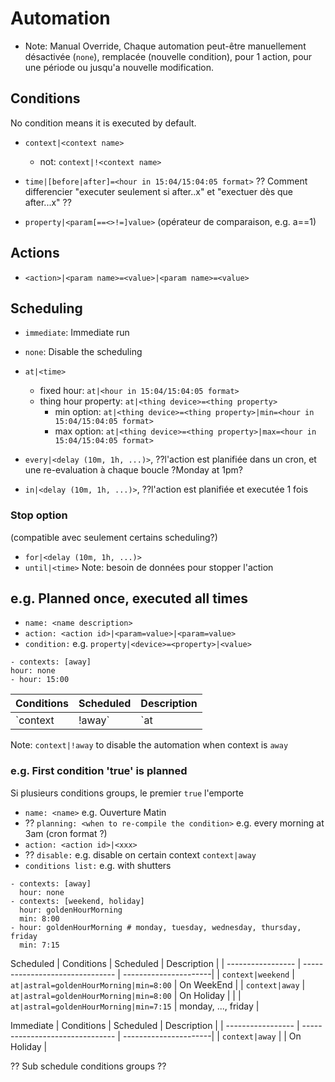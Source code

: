 # Automation

- Note: Manual Override, Chaque automation peut-être manuellement désactivée (`none`), remplacée (nouvelle condition), pour 1 action, pour une période ou jusqu'a nouvelle modification.

## Conditions
No condition means it is executed by default.

- `context|<context name>`
	- not: `context|!<context name>`
- `time|[before|after]=<hour in 15:04/15:04:05 format>`
	?? Comment differencier "executer seulement si after..x" et "exectuer dès que after...x" ??

- `property|<param[==<>!=]value>` (opérateur de comparaison,  e.g. a==1)

## Actions
- `<action>|<param name>=<value>|<param name>=<value>`

## Scheduling
- `immediate`: Immediate run
- `none`: Disable the scheduling
- `at|<time>`
	- fixed hour: `at|<hour in 15:04/15:04:05 format>`
	- thing hour property: `at|<thing device>=<thing property>`
		- min option: `at|<thing device>=<thing property>|min=<hour in 15:04/15:04:05 format>`
		- max option: `at|<thing device>=<thing property>|max=<hour in 15:04/15:04:05 format>`

- `every|<delay (10m, 1h, ...)>`, ??l'action est planifiée dans un cron, et une re-evaluation à chaque boucle
?Monday at 1pm?
- `in|<delay (10m, 1h, ...)>`, ??l'action est planifiée et executée 1 fois

### Stop option
(compatible avec seulement certains scheduling?)
- `for|<delay (10m, 1h, ...)>`
- `until|<time>`
Note: besoin de données pour stopper l'action


## e.g. Planned once, executed all times
- `name: <name description>`
- `action: <action id>|<param=value>|<param=value>`
- `condition:` e.g. `property|<device>=<property>|<value>`

```
- contexts: [away]
hour: none
- hour: 15:00
```

| Conditions                   | Scheduled  | Description |
| ---------------------------- | ---------- | ----------- |
| `context|!away`              | `at|15:00` |             |

Note: `context|!away` to disable the automation when context is `away`

### e.g. First condition 'true' is planned
Si plusieurs conditions groups, le premier `true` l'emporte
- `name: <name>` e.g. Ouverture Matin
- ?? `planning: <when to re-compile the condition>` e.g. every morning at 3am (cron format ?)
- `action: <action id>|<xxx>`
- ?? `disable:` e.g.  disable on certain context `context|away`
- `conditions list:` e.g. with shutters

```
- contexts: [away]
  hour: none
- contexts: [weekend, holiday]
  hour: goldenHourMorning
  min: 8:00
- hour: goldenHourMorning # monday, tuesday, wednesday, thursday, friday
  min: 7:15
```

Scheduled
| Conditions        | Scheduled                       | Description           |
| ----------------- | ------------------------------- | ----------------------|
| `context|weekend` | `at|astral=goldenHourMorning|min=8:00` | On WeekEnd            |
| `context|away`    | `at|astral=goldenHourMorning|min=8:00` | On Holiday            |
|                   | `at|astral=goldenHourMorning|min=7:15` | monday, ..., friday   |

Immediate
| Conditions        | Scheduled                       | Description           |
| ----------------- | ------------------------------- | ----------------------|
| `context|away`    | <empty>						  | On Holiday            |

?? Sub schedule conditions groups ??
